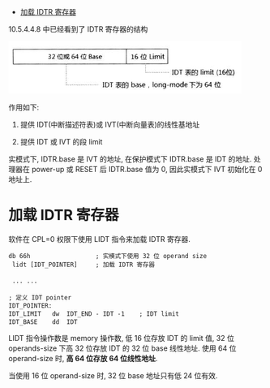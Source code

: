 
<!-- @import "[TOC]" {cmd="toc" depthFrom=1 depthTo=6 orderedList=false} -->

<!-- code_chunk_output -->

- [加载 IDTR 寄存器](#加载-idtr-寄存器)

<!-- /code_chunk_output -->

10.5.4.4.8 中已经看到了 IDTR 寄存器的结构

![config](./images/7.png)

作用如下:

1) 提供 IDT(中断描述符表)或 IVT(中断向量表)的线性基地址

2) 提供 IDT 或 IVT 的段 limit

实模式下, IDTR.base 是 IVT 的地址, 在保护模式下 IDTR.base 是 IDT 的地址. 处理器在 power\-up 或 RESET 后 IDTR.base 值为 0, 因此实模式下 IVT 初始化在 0 地址上.

# 加载 IDTR 寄存器

软件在 CPL=0 权限下使用 LIDT 指令来加载 IDTR 寄存器.

```x86asm
db 66h                  ; 实模式下使用 32 位 operand size
 lidt [IDT_POINTER]     ; 加载 IDTR 寄存器

 ... ...

; 定义 IDT pointer
IDT_POINTER:
IDT_LIMIT   dw  IDT_END - IDT -1    ; IDT limit
IDT_BASE    dd  IDT
```

LIDT 指令操作数是 memory 操作数, 低 16 位存放 IDT 的 limit 值, 32 位 operands\-size 下高 32 位存放 IDT 的 32 位 base 线性地址. 使用 64 位 operand\-size 时, **高 64 位存放 64 位线性地址**.

当使用 16 位 operand\-size 时, 32 位 base 地址只有低 24 位有效.